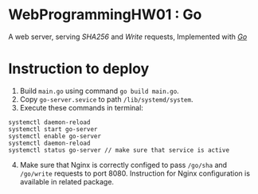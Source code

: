 # WebProgrammingHW01 : Go
A web server, serving _SHA256_ and _Write_ requests, Implemented with _[Go](https://golang.org/)_ 
# Instruction to deploy
1. Build `main.go` using command `go build main.go`.
2. Copy `go-server.sevice` to path `/lib/systemd/system`.
3. Execute these commands in terminal:
```
systemctl daemon-reload
systemctl start go-server
systemctl enable go-server
systemctl daemon-reload
systemctl status go-server // make sure that service is active
```
4. Make sure that Nginx is correctly configed to pass `/go/sha` and `/go/write` requests to port 8080. Instruction for Nginx configuration is available in related package.
